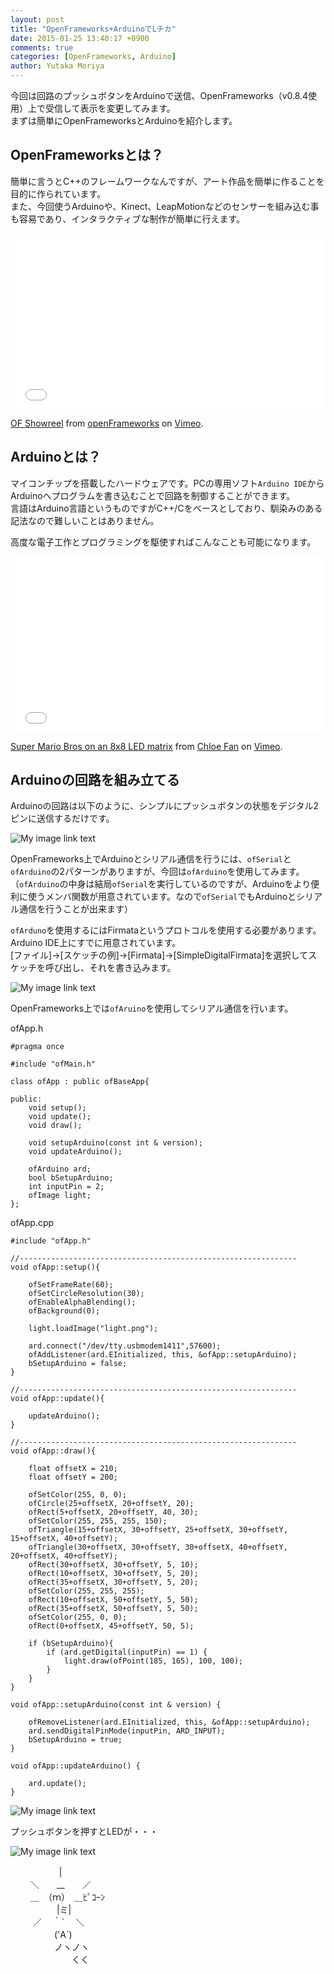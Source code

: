 ```yaml
---
layout: post
title: "OpenFrameworks+ArduinoでLチカ"
date: 2015-01-25 13:40:17 +0900
comments: true
categories: [OpenFrameworks, Arduino]
author: Yutaka Moriya
---
```

今回は回路のプッシュボタンをArduinoで送信、OpenFrameworks（v0.8.4使用）上で受信して表示を変更してみます。  
まずは簡単にOpenFrameworksとArduinoを紹介します。

## OpenFrameworksとは？
簡単に言うとC++のフレームワークなんですが、アート作品を簡単に作ることを目的に作られています。  
また、今回使うArduinoや、Kinect、LeapMotionなどのセンサーを組み込む事も容易であり、インタラクティブな制作が簡単に行えます。
<iframe src="//player.vimeo.com/video/74124094" width="500" height="281" frameborder="0" webkitallowfullscreen mozallowfullscreen allowfullscreen></iframe> <p><a href="http://vimeo.com/74124094">OF Showreel</a> from <a href="http://vimeo.com/of">openFrameworks</a> on <a href="https://vimeo.com">Vimeo</a>.</p>

## Arduinoとは？
マイコンチップを搭載したハードウェアです。PCの専用ソフト`Arduino IDE`からArduinoへプログラムを書き込むことで回路を制御することができます。  
言語はArduino言語というものですがC++/Cをベースとしており、馴染みのある記法なので難しいことはありません。  

高度な電子工作とプログラミングを駆使すればこんなことも可能になります。
<iframe src="//player.vimeo.com/video/9928343" width="500" height="281" frameborder="0" webkitallowfullscreen mozallowfullscreen allowfullscreen></iframe> <p><a href="http://vimeo.com/9928343">Super Mario Bros on an 8x8 LED matrix</a> from <a href="http://vimeo.com/chloester">Chloe Fan</a> on <a href="https://vimeo.com">Vimeo</a>.</p> 

## Arduinoの回路を組み立てる

Arduinoの回路は以下のように、シンプルにプッシュボタンの状態をデジタル2ピンに送信するだけです。

![My image link text](/images/post/openframeworks-arduino-ltika/breadboard.jpg)

OpenFrameworks上でArduinoとシリアル通信を行うには、`ofSerial`と`ofArduino`の2パターンがありますが、今回は`ofArduino`を使用してみます。  
（`ofArduino`の中身は結局`ofSerial`を実行しているのですが、Arduinoをより便利に使うメンバ関数が用意されています。なので`ofSerial`でもArduinoとシリアル通信を行うことが出来ます）

`ofArduno`を使用するにはFirmataというプロトコルを使用する必要があります。Arduino IDE上にすでに用意されています。  
[ファイル]->[スケッチの例]->[Firmata]->[SimpleDigitalFirmata]を選択してスケッチを呼び出し、それを書き込みます。

![My image link text](/images/post/openframeworks-arduino-ltika/arduino-firmata.jpg)

OpenFrameworks上では`ofAruino`を使用してシリアル通信を行います。

ofApp.h
```
#pragma once

#include "ofMain.h"

class ofApp : public ofBaseApp{

public:
    void setup();
    void update();
    void draw();
    
    void setupArduino(const int & version);
    void updateArduino();
    
    ofArduino ard;
    bool bSetupArduino;
    int inputPin = 2;
    ofImage light;
};

```
ofApp.cpp
```
#include "ofApp.h"

//--------------------------------------------------------------
void ofApp::setup(){
    
    ofSetFrameRate(60);
    ofSetCircleResolution(30);
    ofEnableAlphaBlending();
    ofBackground(0);
    
    light.loadImage("light.png");
    
    ard.connect("/dev/tty.usbmodem1411",57600);
    ofAddListener(ard.EInitialized, this, &ofApp::setupArduino);
    bSetupArduino = false;
}

//--------------------------------------------------------------
void ofApp::update(){
    
    updateArduino();
}

//--------------------------------------------------------------
void ofApp::draw(){
    
    float offsetX = 210;
    float offsetY = 200;
    
    ofSetColor(255, 0, 0);
    ofCircle(25+offsetX, 20+offsetY, 20);
    ofRect(5+offsetX, 20+offsetY, 40, 30);
    ofSetColor(255, 255, 255, 150);
    ofTriangle(15+offsetX, 30+offsetY, 25+offsetX, 30+offsetY, 15+offsetX, 40+offsetY);
    ofTriangle(30+offsetX, 30+offsetY, 30+offsetX, 40+offsetY, 20+offsetX, 40+offsetY);
    ofRect(30+offsetX, 30+offsetY, 5, 10);
    ofRect(10+offsetX, 30+offsetY, 5, 20);
    ofRect(35+offsetX, 30+offsetY, 5, 20);
    ofSetColor(255, 255, 255);
    ofRect(10+offsetX, 50+offsetY, 5, 50);
    ofRect(35+offsetX, 50+offsetY, 5, 50);
    ofSetColor(255, 0, 0);
    ofRect(0+offsetX, 45+offsetY, 50, 5);
    
    if (bSetupArduino){
        if (ard.getDigital(inputPin) == 1) {
            light.draw(ofPoint(185, 165), 100, 100);
        }
    }
}

void ofApp::setupArduino(const int & version) {
    
    ofRemoveListener(ard.EInitialized, this, &ofApp::setupArduino);
    ard.sendDigitalPinMode(inputPin, ARD_INPUT);
    bSetupArduino = true;
}

void ofApp::updateArduino() {
    
    ard.update();
}

```

![My image link text](/images/post/openframeworks-arduino-ltika/led-off.png)

プッシュボタンを押すとLEDが・・・

![My image link text](/images/post/openframeworks-arduino-ltika/led-on.png)

　 　　　　 |  
　 　＼　　__　　／  
　 　＿　（ｍ）　＿ﾋﾟｺｰﾝ  
　 　　　　|ミ|  
　 　 ／ 　｀´　 ＼  
　　　　　('A`)  
　　　　　ノヽノヽ  
　　　　　　　くく  

